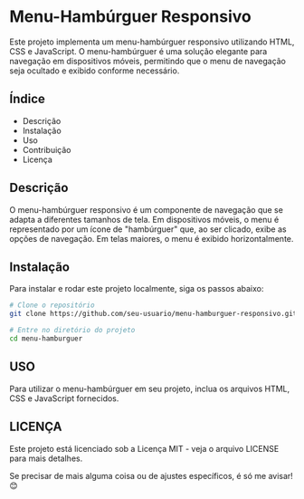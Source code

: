 # Menu-Hambúrguer Responsivo

Este projeto implementa um menu-hambúrguer responsivo utilizando HTML, CSS e JavaScript. O menu-hambúrguer é uma solução elegante para navegação em dispositivos móveis, permitindo que o menu de navegação seja ocultado e exibido conforme necessário.

## Índice

- Descrição
- Instalação
- Uso
- Contribuição
- Licença

## Descrição

O menu-hambúrguer responsivo é um componente de navegação que se adapta a diferentes tamanhos de tela. Em dispositivos móveis, o menu é representado por um ícone de "hambúrguer" que, ao ser clicado, exibe as opções de navegação. Em telas maiores, o menu é exibido horizontalmente.

## Instalação

Para instalar e rodar este projeto localmente, siga os passos abaixo:

```bash
# Clone o repositório
git clone https://github.com/seu-usuario/menu-hamburguer-responsivo.git](https://github.com/RanielliSoares/menu-hamburguer.git

# Entre no diretório do projeto
cd menu-hamburguer
 ````
## USO

Para utilizar o menu-hambúrguer em seu projeto, inclua os arquivos HTML, CSS e JavaScript fornecidos. 

## LICENÇA

Este projeto está licenciado sob a Licença MIT - veja o arquivo LICENSE para mais detalhes.

Se precisar de mais alguma coisa ou de ajustes específicos, é só me avisar! 😊
